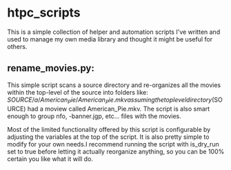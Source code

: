 # htpc_scripts

This is a simple collection of helper and automation scripts I've written and used to manage my own media library and thought it might be useful for others.

## rename_movies.py:

This simple script scans a source directory and re-organizes all the movies within the top-level of the source into folders like: $SOURCE/a/American_Pie/American_Pie.mkv  assuming the top level directory ($SOURCE) had a moview called American_Pie.mkv. The script is also smart enough to group nfo, -banner.jgp, etc... files with the movies.

Most of the limited functionality offered by this script is configurable by adjusting the variables at the top of the script. It is also pretty simple to modify for your own needs.I recommend running the script with is_dry_run set to true before letting it actually reorganize anything, so you can be 100% certain you like what it will do.

